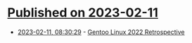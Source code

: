 # [Published on 2023-02-11](index.md)

* [2023-02-11, 08:30:29](https://news.ycombinator.com/item?id=34750614) - [Gentoo Linux 2022 Retrospective](https://www.gentoo.org/news/2023/02/09/new-year.html)
